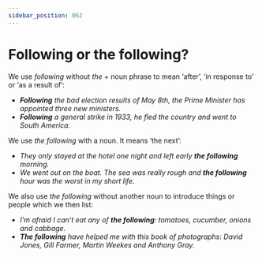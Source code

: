 ```yaml
---
sidebar_position: 062
---
```


# Following or the following?

We use *following* without *the* + noun phrase to mean ‘after’, ‘in response to’ or ‘as a result of’:

- ***Following*** *the bad election results of May 8th, the Prime Minister has appointed three new ministers.*
- ***Following*** *a general strike in 1933, he fled the country and went to South America.*

We use *the following* with a noun. It means ‘the next’:

- *They only stayed at the hotel one night and left early **the following** morning.*
- *We went out on the boat. The sea was really rough and **the following** hour was the worst in my short life.*

We also use *the following* without another noun to introduce things or people which we then list:

- *I’m afraid I can’t eat any of **the following**: tomatoes, cucumber, onions and cabbage.*
- ***The following*** *have helped me with this book of photographs: David Jones, Gill Farmer, Martin Weekes and Anthony Gray.*
